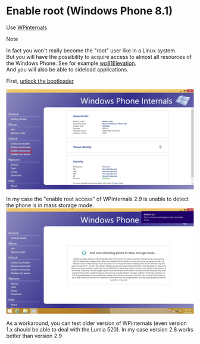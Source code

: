 # Enable root (Windows Phone 8.1)

Use [WPinternals](https://github.com/ReneLergner/WPinternals)

> [!NOTE]
> In fact you won't really become the "root" user like in a Linux system.  
> But you will have the possibility to acquire access to almost all resources of the Windows Phone. See for example [wp81Elevation](https://github.com/fredericGette/wp81Elevation).  
> And you will also be able to sideload applications.

First, [unlock the bootloader](/content/unlock_bootloader/Readme.md)

![](root01.jpg)

In my case the "enable root access" of WPinternals 2.9 is unable to detect the phone is in mass storage mode:
![](rootpb.jpg)

As a workaround, you can test older version of WPinternals (even version 1.x should be able to deal with the Lumia 520).
In my case version 2.8 works better than version 2.9
